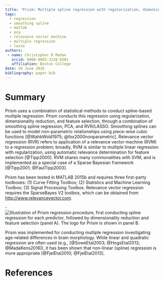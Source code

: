```yaml
---
title: 'Prism: Multiple spline regression with regularization, dimensionality reduction, and feature selection'
tags:
  - regression
  - smoothing spline
  - matlab
  - pca
  - relevance vector machine
  - multiple regression
  - lasso
authors:
 - name: Christopher R Madan
   orcid: 0000-0003-3228-6501
   affiliation: Boston College
date: 26 June 2016
bibliography: paper.bib
---
```


# Summary

Prism uses a combination of statistical methods to conduct spline-based multiple regression. Prism conducts this regression using regularization, dimensionality reduction, and feature selection, through a combination of smoothing spline regression, PCA, and RVR/LASSO. Smoothing splines can be used to model non-parametric relationships using piece-wise cubic functions [@WahbWold1975; @fox2000nonparametric]. Relevance vector regression (RVR) refers to application of a relevance vector machine (RVM) to a regression problem; broadly, RVM is similar to multiple linear regression with regularization, using automatic relevance determination for feature selection [@Tipp2000]. RVM shares many commonalities with SVM, and is implemented as a special case of a Sparse Bayesian framework [@Tipp2001; @FaulTipp2003].

Prism has been tested in MATLAB 2015b and requires three first-party toolboxes: (1) Curve Fitting Toolbox; (2) Statistics and Machine Learning Toolbox; (3) Signal Processing Toolbox. Relevance vector regression requires the SparseBayes V2 toolbox, which can be obtained from http://www.relevancevector.com.

-![Illustration of Prism regression procedure, first conducting spline regression for each predictor, followed by dimensionality reduction and feature selection (panel A). The logo for Prism is shown in panel B.](fig1_prism.png)

Prism was implemented for conducting multiple regression investigating age-related differences in brain morphology. While linear and quadratic regression are often used (e.g., [@SoweEtal2003; @HogsEtal2013; @MadaKens2016]), it has been shown that non-linear (spline) regression is more appropriate [@FjelEtal2010; @FjelEtal2013].

# References
